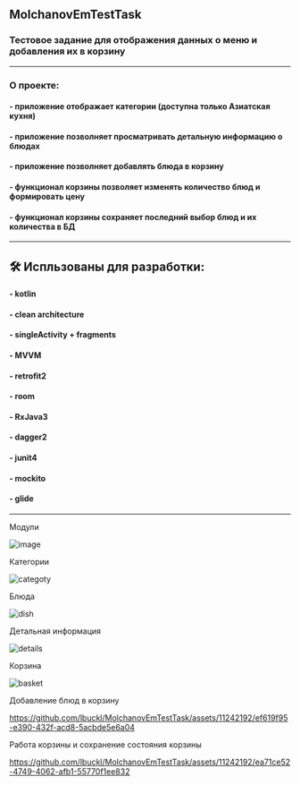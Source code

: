 ## MolchanovEmTestTask
### Тестовое задание для отображения данных о меню и добавления их в корзину
---
### О проекте:
#### - приложение отображает категории (доступна только Азиатская кухня)
#### - приложение позволняет просматривать детальную информацию о блюдах
#### - приложение позволняет добавлять блюда в корзину
#### - функционал корзины позволяет изменять количество блюд и формировать цену
#### - функционал корзины сохраняет последний выбор блюд и их количества в БД
---
## :hammer_and_wrench: Испльзованы для разработки:
#### - kotlin
#### - clean architecture
#### - singleActivity + fragments
#### - MVVM
#### - retrofit2
#### - room
#### - RxJava3
#### - dagger2
#### - junit4
#### - mockito
#### - glide
---
Модули

![image](https://github.com/lbuckl/MolchanovEmTestTask/assets/11242192/7ee662d0-d5ab-4db2-bd45-b5e41726406d)


Категории

![categoty](https://github.com/lbuckl/MolchanovEmTestTask/assets/11242192/9be5c413-bc3f-4c7e-9f87-8adfcb352098)

Блюда

![dish](https://github.com/lbuckl/MolchanovEmTestTask/assets/11242192/362edbbe-022b-4adc-9158-10e45c84eaaf)

Детальная информация

![details](https://github.com/lbuckl/MolchanovEmTestTask/assets/11242192/85a1bfc1-89eb-4386-adbe-6821ffb879a8)

Корзина

![basket](https://github.com/lbuckl/MolchanovEmTestTask/assets/11242192/d7829b63-45e5-4586-a1c7-fd55fe7df2f1)


Добавление блюд в корзину



https://github.com/lbuckl/MolchanovEmTestTask/assets/11242192/ef619f95-e390-432f-acd8-5acbde5e6a04



Работа корзины и сохранение состояния корзины




https://github.com/lbuckl/MolchanovEmTestTask/assets/11242192/ea71ce52-4749-4062-afb1-55770f1ee832

